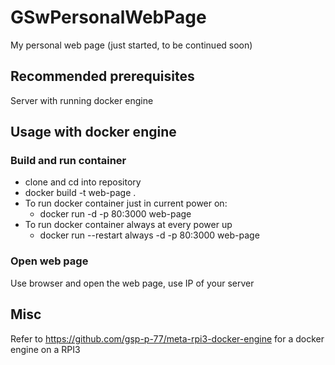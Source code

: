 # GSwPersonalWebPage
My personal web page (just started, to be continued soon)

## Recommended prerequisites
Server with running docker engine

## Usage with docker engine
### Build and run container
- clone and cd into repository
- docker build -t web-page .
- To run docker container just in current power on:
  - docker run -d -p 80:3000 web-page
- To run docker container always at every power up
  - docker run --restart always -d -p 80:3000 web-page

### Open web page
Use browser and open the web page, use IP of your server

## Misc
Refer to https://github.com/gsp-p-77/meta-rpi3-docker-engine for a docker engine on a RPI3
 
